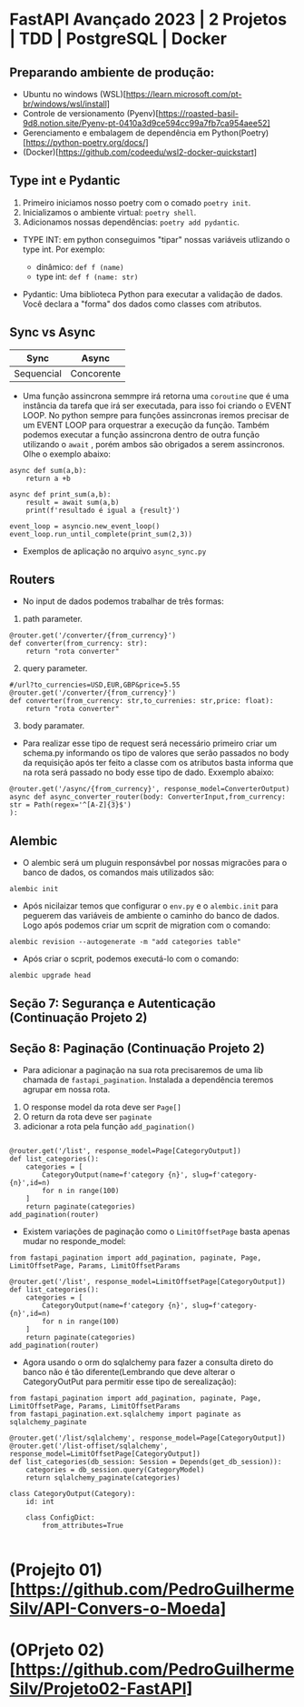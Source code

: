 # FastAPI Avançado 2023 | 2 Projetos | TDD | PostgreSQL |  Docker

## Preparando ambiente de produção:
- Ubuntu no windows (WSL)[https://learn.microsoft.com/pt-br/windows/wsl/install]
- Controle de versionamento (Pyenv)[https://roasted-basil-9d8.notion.site/Pyenv-pt-0410a3d9ce594cc99a7fb7ca954aee52]
- Gerenciamento e embalagem de dependência em Python(Poetry)[https://python-poetry.org/docs/]
- (Docker)[https://github.com/codeedu/wsl2-docker-quickstart]

## Type int e Pydantic
1. Primeiro iniciamos nosso poetry com o comado `poetry init`.
2. Inicializamos o ambiente virtual: `poetry shell`.
3. Adicionamos nossas dependências: `poetry add pydantic`.

- TYPE INT: em python conseguimos "tipar" nossas variáveis utlizando o type int. Por exemplo:
    - dinâmico: `def f (name)`
    - type int: `def f (name: str)`

- Pydantic: Uma biblioteca Python para executar a validação de dados. Você declara a "forma" dos dados como classes com atributos.

## Sync vs Async

|     Sync      |    Async      |
| ------------- | ------------- |
| Sequencial    | Concorente    |

- Uma função assincrona semmpre irá retorna uma `coroutine` que é uma instância da tarefa que irá ser executada, para isso foi criando o EVENT LOOP. No python sempre para funções assincronas iremos precisar de um EVENT LOOP para orquestrar a execução da função. Também podemos executar a função assincrona dentro de outra função utilizando o `await` , porém ambos são obrigados a serem assincronos. Olhe o exemplo abaixo:
```
async def sum(a,b):
    return a +b

async def print_sum(a,b):
    result = await sum(a,b)
    print(f'resultado é igual a {result}')

event_loop = asyncio.new_event_loop()
event_loop.run_until_complete(print_sum(2,3))

```
- Exemplos de aplicação no arquivo `async_sync.py`

## Routers
- No input de dados podemos trabalhar de três formas: 
1. path parameter.
```
@router.get('/converter/{from_currency}')
def converter(from_currency: str):
    return "rota converter"
```
2. query parameter.
```
#/url?to_currencies=USD,EUR,GBP&price=5.55 
@router.get('/converter/{from_currency}')
def converter(from_currency: str,to_currenies: str,price: float):
    return "rota converter"
```

3. body paramater.
- Para realizar esse tipo de request será necessário primeiro criar um schema.py informando os tipo de valores que serão passados no body da requisição após ter feito a classe com os atributos basta informa que na rota será passado no body esse tipo de dado. Exxemplo abaixo:
```
@router.get('/async/{from_currency}', response_model=ConverterOutput)
async def async_converter_router(body: ConverterInput,from_currency: str = Path(regex='^[A-Z]{3}$')
):
```

## Alembic
- O alembic será um pluguin responsávbel por nossas migracões para o banco de dados, os comandos mais utilizados são:
```
alembic init
```
- Após nicilaizar temos que configurar o `env.py` e o `alembic.init` para peguerem das variáveis de ambiente o caminho do banco de dados. Logo após podemos criar um scprit de migration com o comando:
```
alembic revision --autogenerate -m "add categories table"
```
- Após criar o scprit, podemos executá-lo com o comando:
``` 
alembic upgrade head
```

## Seção 7: Segurança e Autenticação (Continuação Projeto 2)

## Seção 8: Paginação (Continuação Projeto 2)
- Para adicionar a paginação na sua rota precisaremos de uma lib chamada de `fastapi_pagination`. Instalada a dependência teremos agrupar em nossa rota.
1. O response model da rota deve ser `Page[]`
2. O return da rota deve ser `paginate`
3. adicionar a rota pela função `add_pagination()`

```

@router.get('/list', response_model=Page[CategoryOutput])
def list_categories():
    categories = [
        CategoryOutput(name=f'category {n}', slug=f'category-{n}',id=n)
        for n in range(100)
    ]
    return paginate(categories)
add_pagination(router)

```
- Existem variações de paginação como o `LimitOffsetPage` basta apenas mudar no responde_model:

```
from fastapi_pagination import add_pagination, paginate, Page, LimitOffsetPage, Params, LimitOffsetParams

@router.get('/list', response_model=LimitOffsetPage[CategoryOutput])
def list_categories():
    categories = [
        CategoryOutput(name=f'category {n}', slug=f'category-{n}',id=n)
        for n in range(100)
    ]
    return paginate(categories)
add_pagination(router)
```

- Agora usando o orm do sqlalchemy para fazer a consulta direto do banco não é tão diferente(Lembrando que deve alterar o CategoryOutPut para permitir esse tipo de serealização):
```
from fastapi_pagination import add_pagination, paginate, Page, LimitOffsetPage, Params, LimitOffsetParams
from fastapi_pagination.ext.sqlalchemy import paginate as sqlalchemy_paginate

@router.get('/list/sqlalchemy', response_model=Page[CategoryOutput])
@router.get('/list-offiset/sqlalchemy', response_model=LimitOffsetPage[CategoryOutput])
def list_categories(db_session: Session = Depends(get_db_session)):
    categories = db_session.query(CategoryModel)
    return sqlalchemy_paginate(categories)

```

```
class CategoryOutput(Category):
    id: int

    class ConfigDict:
        from_attributes=True


```

# (Projejto 01)[https://github.com/PedroGuilhermeSilv/API-Convers-o-Moeda]


# (OPrjeto 02)[https://github.com/PedroGuilhermeSilv/Projeto02-FastAPI]